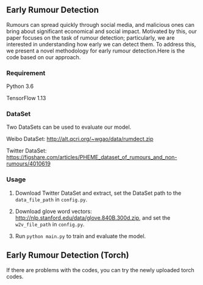 ## Early Rumour Detection
Rumours can spread quickly through social media, and malicious ones 
can bring about significant economical and social impact.  Motivated by 
this, our paper focuses on the task of rumour detection; particularly, 
we are interested in understanding how early we can detect 
them. To address this, we present a novel methodology for early rumour 
detection.Here is the code based on our approach.

### Requirement
Python 3.6

TensorFlow  1.13

### DataSet

Two DataSets can be used to evaluate our model.

Weibo DataSet: http://alt.qcri.org/~wgao/data/rumdect.zip

Twitter DataSet: https://figshare.com/articles/PHEME_dataset_of_rumours_and_non-rumours/4010619

### Usage
1. Download Twitter DataSet and extract, set the DataSet path to the `data_file_path` in `config.py`.

2. Download glove word vectors: http://nlp.stanford.edu/data/glove.840B.300d.zip, and set the `w2v_file_path` in `config.py`.

3. Run `python main.py` to train and evaluate the model.

## Early Rumour Detection (Torch)
If there are problems with the codes, you can try the newly uploaded torch codes.
